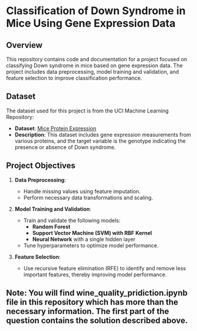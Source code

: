 # Classification of Down Syndrome in Mice Using Gene Expression Data

## Overview

This repository contains code and documentation for a project focused on classifying Down syndrome in mice based on gene expression data. The project includes data preprocessing, model training and validation, and feature selection to improve classification performance.

## Dataset

The dataset used for this project is from the UCI Machine Learning Repository:
- **Dataset**: [Mice Protein Expression](https://archive.ics.uci.edu/ml/datasets/Mice+Protein+Expression#)
- **Description**: This dataset includes gene expression measurements from various proteins, and the target variable is the genotype indicating the presence or absence of Down syndrome.

## Project Objectives

1. **Data Preprocessing**:
   - Handle missing values using feature imputation.
   - Perform necessary data transformations and scaling.

2. **Model Training and Validation**:
   - Train and validate the following models:
     - **Random Forest**
     - **Support Vector Machine (SVM) with RBF Kernel**
     - **Neural Network** with a single hidden layer
   - Tune hyperparameters to optimize model performance.

3. **Feature Selection**:
   - Use recursive feature elimination (RFE) to identify and remove less important features, thereby improving model performance.

## Note: You will find wine_quality_pridiction.ipynb file in this repository which has more than the necessary information. The first part of the question contains the solution described above.


